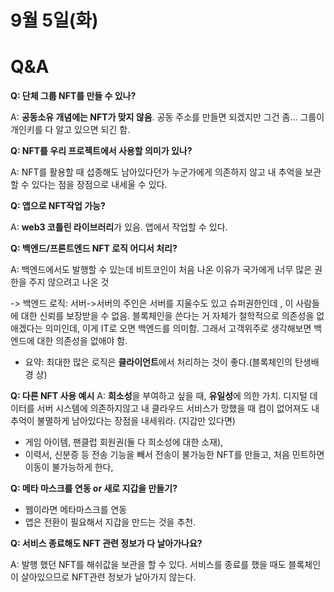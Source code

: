 # 9월 5일(화)

# Q&A

**Q: 단체 그룹 NFT를 만들 수 있나?**

A: **공동소유 개념에는 NFT가 맞지 않음**. 공동 주소를 만들면 되겠지만 그건 좀... 그룹이 개인키를 다 알고 있으면 되긴 함.

**Q: NFT를 우리 프로젝트에서 사용할 의미가 있나?**

A: NFT를 활용할 때  섭종해도 남아있다던가 누군가에게 의존하지 않고 내 추억을 보관할 수 있다는 점을 장점으로 내세울 수 있다.

**Q: 앱으로 NFT작업 가능?**

A: **web3 코틀린 라이브러리**가 있음. 앱에서 작업할 수 있다.

**Q: 백엔드/프론트엔드 NFT 로직 어디서 처리?**

A: 백엔드에서도 발행할 수 있는데 비트코인이 처음 나온 이유가 국가에게 너무 많은 권한을 주지 않으려고 나온 것

-> 백엔드 로직: 서버->서버의 주인은 서버를 지울수도 있고 슈퍼권한인데 , 이 사람들에 대한 신뢰를 보장받을 수 없음. 블록체인을 쓴다는 거 자체가 철학적으로 의존성을 없애겠다는 의미인데, 이게 IT로 오면 백엔드를 의미함. 그래서 고객위주로 생각해보면 백엔드에 대한 의존성을 없애야 함.

-  요약: 최대한 많은 로직은 **클라이언트**에서 처리하는 것이 좋다.(블록체인의 탄생배경 상)

**Q: 다른 NFT 사용 예시**
A: **희소성**을 부여하고 싶을 때, **유일성**에 의한 가치. 디지털 데이터를 서버 시스템에 의존하지않고 내 클라우드 서비스가 망했을 때 컴이 없어져도 내 추억이 불멸하게 남아있다는 장점을 내세워라. (지갑만 있다면) 

- 게임 아이템, 팬클럽 회원권(둘 다 희소성에 대한 소재),
- 이력서, 신분증 등 전송 기능을 빼서 전송이 불가능한 NFT를 만들고, 처음 민트하면 이동이 불가능하게 한다,

**Q: 메타 마스크를 연동 or 새로 지갑을 만들기?**

- 웹이라면 메타마스크를 연동
- 앱은 전환이 필요해서 지갑을 만드는 것을 추천.

**Q: 서비스 종료해도 NFT 관련 정보가 다 날아가나요?**

A:  발행 했던 NFT를 해쉬값을 보관을 할 수 있다. 서비스를 종료를 했을 때도 블록체인이 살아있으므로 NFT관련 정보가 날아가지 않는다.